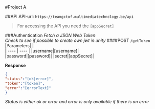 #Project A

##API
API-url: `https://teamgctof.multimediatechnology.be/api`
>For accessing the API you need the `[appSecret]`

###Authentication
_Fetch a JSON Web Token_  
_Check to see if possible to create own jwt in unity_
####POST `/getToken`
|Parameters| |  
| ---- | ---- | 
|username|[username]|  
|password|[password]|
|secret|[appSecret]|  

**Response**  
```json
{
"status":"[ok|error]",
"token":"[token]",
"error":"[errorText]"
}
```
_Status is either ok or error and error is only available if there is an error_
